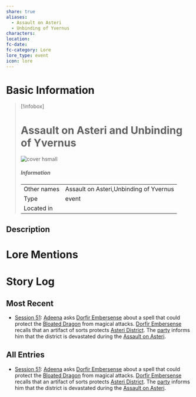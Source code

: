 ```yaml
---
share: true
aliases:
  - Assault on Asteri
  - Unbinding of Yvernus
characters: 
location: 
fc-date: 
fc-category: Lore
lore_type: event
icon: lore
---
```

# Basic Information
> [!infobox]
> # Assault on Asteri and Unbinding of Yvernus
> ![cover hsmall](insertimage.png)
> ##### Information
> |   |  |
> | ---- | ---- |
> | Other names | Assault on Asteri,Unbinding of Yvernus|
> | Type|event|
> | Located in | |
## Description
# Lore Mentions
# Story Log
## Most Recent
- [Session 51](../Session%20Log/Session%2051.md): [Adeena](Adeena%20Oberon.md) asks [Dorfir Embersense](Dorfir%20Embersense.md) about a spell that could protect the [Bloated Dragon](Bloated%20Dragon.md) from magical attacks. [Dorfir Embersense](Dorfir%20Embersense.md) recalls that an artifact of sorts protects [Asteri District](Asteri%20District.md). The [party](Seven%20Up....md) informs him that the district is devastated during the [Assault on Asteri](Assault%20on%20Asteri%20and%20Unbinding%20of%20Yvernus.md).

## All Entries
- [Session 51](../Session%20Log/Session%2051.md): [Adeena](Adeena%20Oberon.md) asks [Dorfir Embersense](Dorfir%20Embersense.md) about a spell that could protect the [Bloated Dragon](Bloated%20Dragon.md) from magical attacks. [Dorfir Embersense](Dorfir%20Embersense.md) recalls that an artifact of sorts protects [Asteri District](Asteri%20District.md). The [party](Seven%20Up....md) informs him that the district is devastated during the [Assault on Asteri](Assault%20on%20Asteri%20and%20Unbinding%20of%20Yvernus.md).
